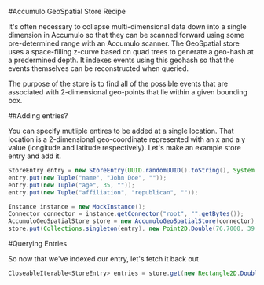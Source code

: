 #Accumulo GeoSpatial Store Recipe

It's often necessary to collapse multi-dimensional data down into a single dimension in Accumulo so that they can be scanned forward using some pre-determined range with an Accumulo scanner. The GeoSpatial store uses a space-filling  z-curve based on quad trees to generate a geo-hash at a predermined depth. It indexes events using this geohash so that the events themselves can be reconstructed when queried.

The purpose of the store is to find all of the possible events that are associated with 2-dimensional geo-points that lie within a given bounding box. 

##Adding entries?

You can specify mutliple entires to be added at a single location. That location is a 2-dimensional geo-coordinate represented with an x and a y value (longitude and latitude respectively). Let's make an example store entry and add it.

```java
StoreEntry entry = new StoreEntry(UUID.randomUUID().toString(), System.currentTimeMillis());
entry.put(new Tuple("name", "John Doe", ""));
entry.put(new Tuple("age", 35, ""));
entry.put(new Tuple("affiliation", "republican", ""));

Instance instance = new MockInstance();
Connector connector = instance.getConnector("root", "".getBytes());
AccumuloGeoSpatialStore store = new AccumuloGeoSpatialStore(connector);
store.put(Collections.singleton(entry), new Point2D.Double(76.7000, 39.0000));
```

#Querying Entries

So now that we've indexed our entry, let's fetch it back out

```java
CloseableIterable<StoreEntry> entries = store.get(new Rectangle2D.Double(74.0, 37, 5, 9), new Auths());
```

